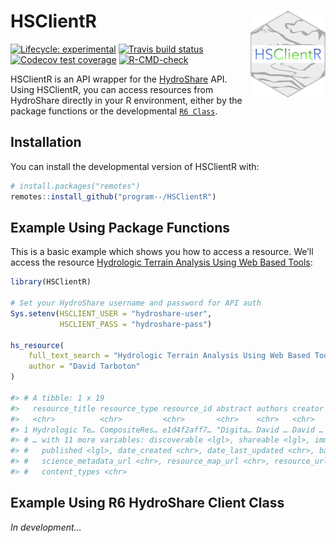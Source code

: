 
<!-- README.md is generated from README.Rmd. Please edit that file -->

# HSClientR <a href='https://github.com/program--/HSClientR'><img src='man/figures/logo.png' align="right" height="139" /></a>

<!-- badges: start -->

[![Lifecycle:
experimental](https://img.shields.io/badge/lifecycle-experimental-orange.svg)](https://www.tidyverse.org/lifecycle/#experimental)
[![Travis build
status](https://travis-ci.com/program--/HSClientR.svg?branch=master)](https://travis-ci.com/program--/HSClientR)
[![Codecov test
coverage](https://codecov.io/gh/program--/HSClientR/branch/master/graph/badge.svg)](https://codecov.io/gh/program--/HSClientR)
[![R-CMD-check](https://github.com/program--/HSClientR/workflows/R-CMD-check/badge.svg)](https://github.com/program--/HSClientR/actions)
<!-- [![CRAN status](https://www.r-pkg.org/badges/version/HSClientR)](https://CRAN.R-project.org/package=HSClientR) -->
<!-- badges: end -->

HSClientR is an API wrapper for the
[HydroShare](https://www.hydroshare.org) API. Using HSClientR, you can
access resources from HydroShare directly in your R environment, either
by the package functions or the developmental
[`R6 Class`](https://r6.r-lib.org/reference/R6Class.html).

## Installation

You can install the developmental version of HSClientR with:

``` r
# install.packages("remotes")
remotes::install_github("program--/HSClientR")
```

## Example Using Package Functions

This is a basic example which shows you how to access a resource. We’ll
access the resource [Hydrologic Terrain Analysis Using Web Based
Tools](https://www.hydroshare.org/resource/e1d4f2aff7d84f79b901595f6ea48368/):

``` r
library(HSClientR)

# Set your HydroShare username and password for API auth
Sys.setenv(HSCLIENT_USER = "hydroshare-user",
           HSCLIENT_PASS = "hydroshare-pass")

hs_resource(
    full_text_search = "Hydrologic Terrain Analysis Using Web Based Tools",
    author = "David Tarboton"
)

#> # A tibble: 1 x 19
#>   resource_title resource_type resource_id abstract authors creator doi   public
#>   <chr>          <chr>         <chr>       <chr>    <chr>   <chr>   <lgl> <lgl> 
#> 1 Hydrologic Te… CompositeRes… e1d4f2aff7… "Digita… David … David … NA    TRUE  
#> # … with 11 more variables: discoverable <lgl>, shareable <lgl>, immutable <lgl>,
#> #   published <lgl>, date_created <chr>, date_last_updated <chr>, bag_url <chr>,
#> #   science_metadata_url <chr>, resource_map_url <chr>, resource_url <chr>,
#> #   content_types <chr>
```

## Example Using R6 HydroShare Client Class

*In development…*
